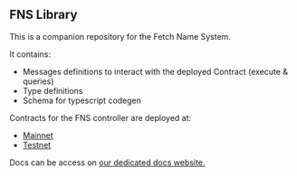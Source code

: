 ## FNS Library  

This is a companion repository for the Fetch Name System.

It contains:  
- Messages definitions to interact with the deployed Contract (execute & queries)
- Type definitions
- Schema for typescript codegen


Contracts for the FNS controller are deployed at: 
- [Mainnet](https://fetchstation.azoyalabs.com/mainnet/explorer/contracts/fetch1cj7pfh3aqut6p2ursuqsgceadd2p09cqjklur485sce85tvw3zusy0fpy8/)
- [Testnet](https://fetchstation.azoyalabs.com/dorado/explorer/contracts/fetch15hq5u4susv7d064llmupeyevx6hmskkc3p8zvt8rwn0lj02yt72s88skrf/)


Docs can be access on [our dedicated docs website.](https://docs.azoyalabs.com/fetch-name-service/main)

